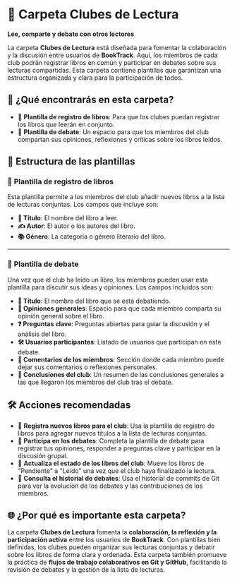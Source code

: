 # 📂 **Carpeta Clubes de Lectura**  
**Lee, comparte y debate con otros lectores**  

La carpeta **Clubes de Lectura** está diseñada para fomentar la colaboración y la discusión entre usuarios de **BookTrack**. Aquí, los miembros de cada club podrán registrar libros en común y participar en debates sobre sus lecturas compartidas. Esta carpeta contiene plantillas que garantizan una estructura organizada y clara para la participación de todos.  

## 🚀 **¿Qué encontrarás en esta carpeta?**  
- 📄 **Plantilla de registro de libros**: Para que los clubes puedan registrar los libros que leerán en conjunto.  
- 💬 **Plantilla de debate**: Un espacio para que los miembros del club compartan sus opiniones, reflexiones y críticas sobre los libros leídos.  

## 📝 **Estructura de las plantillas**  

### 📄 **Plantilla de registro de libros**  
Esta plantilla permite a los miembros del club añadir nuevos libros a la lista de lecturas conjuntas. Los campos que incluye son:  
- **📘 Título**: El nombre del libro a leer.  
- **✍️ Autor**: El autor o los autores del libro.  
- **📚 Género**: La categoría o género literario del libro.  

---

### 💬 **Plantilla de debate**  
Una vez que el club ha leído un libro, los miembros pueden usar esta plantilla para discutir sus ideas y opiniones. Los campos incluidos son:  
- **📘 Título**: El nombre del libro que se está debatiendo.  
- **💭 Opiniones generales**: Espacio para que cada miembro comparta su opinión general sobre el libro.  
- **❓ Preguntas clave**: Preguntas abiertas para guiar la discusión y el análisis del libro.
- **🛠️ Usuarios participantes**: Listado de usuarios que participan en este debate.
- **📝 Comentarios de los miembros**: Sección donde cada miembro puede dejar sus comentarios o reflexiones personales.  
- **🤝 Conclusiones del club**: Un resumen de las conclusiones generales a las que llegaron los miembros del club tras el debate.  

## 🛠️ **Acciones recomendadas**  
- 📘 **Registra nuevos libros para el club**: Usa la plantilla de registro de libros para agregar nuevos títulos a la lista de lecturas conjuntas.  
- 💬 **Participa en los debates**: Completa la plantilla de debate para registrar tus opiniones, responder a preguntas clave y participar en la discusión grupal.  
- 🔄 **Actualiza el estado de los libros del club**: Mueve los libros de "Pendiente" a "Leído" una vez que el club haya finalizado la lectura.  
- 📜 **Consulta el historial de debates**: Usa el historial de commits de Git para ver la evolución de los debates y las contribuciones de los miembros.  

## 🌐 **¿Por qué es importante esta carpeta?**  
La carpeta **Clubes de Lectura** fomenta la **colaboración, la reflexión y la participación activa** entre los usuarios de **BookTrack**. Con plantillas bien definidas, los clubes pueden organizar sus lecturas conjuntas y debatir sobre los libros de forma clara y ordenada. Esta carpeta también promueve la práctica de **flujos de trabajo colaborativos en Git y GitHub**, facilitando la revisión de debates y la gestión de la lista de lecturas.  
